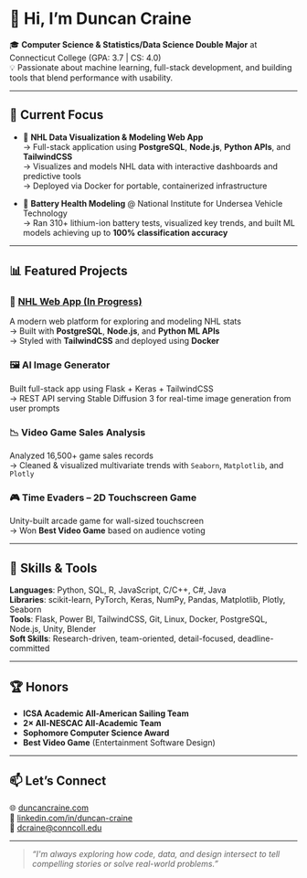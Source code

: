 # 👋 Hi, I’m Duncan Craine

🎓 **Computer Science & Statistics/Data Science Double Major** at Connecticut College (GPA: 3.7 | CS: 4.0)  
💡 Passionate about machine learning, full-stack development, and building tools that blend performance with usability.

---

## 🔬 Current Focus

- 🏒 **NHL Data Visualization & Modeling Web App**  
  → Full-stack application using **PostgreSQL**, **Node.js**, **Python APIs**, and **TailwindCSS**  
  → Visualizes and models NHL data with interactive dashboards and predictive tools  
  → Deployed via Docker for portable, containerized infrastructure

- 🔋 **Battery Health Modeling** @ National Institute for Undersea Vehicle Technology  
  → Ran 310+ lithium-ion battery tests, visualized key trends, and built ML models achieving up to **100% classification accuracy**

---

## 📊 Featured Projects

### 🏒 [NHL Web App (In Progress)](#)
A modern web platform for exploring and modeling NHL stats  
→ Built with **PostgreSQL**, **Node.js**, and **Python ML APIs**  
→ Styled with **TailwindCSS** and deployed using **Docker**

### 🖼️ AI Image Generator  
Built full-stack app using Flask + Keras + TailwindCSS  
→ REST API serving Stable Diffusion 3 for real-time image generation from user prompts

### 📉 Video Game Sales Analysis  
Analyzed 16,500+ game sales records  
→ Cleaned & visualized multivariate trends with `Seaborn`, `Matplotlib`, and `Plotly`

### 🎮 Time Evaders – 2D Touchscreen Game  
Unity-built arcade game for wall-sized touchscreen  
→ Won **Best Video Game** based on audience voting

---

## 🧠 Skills & Tools

**Languages**: Python, SQL, R, JavaScript, C/C++, C#, Java  
**Libraries**: scikit-learn, PyTorch, Keras, NumPy, Pandas, Matplotlib, Plotly, Seaborn  
**Tools**: Flask, Power BI, TailwindCSS, Git, Linux, Docker, PostgreSQL, Node.js, Unity, Blender  
**Soft Skills**: Research-driven, team-oriented, detail-focused, deadline-committed  

---

## 🏆 Honors

- **ICSA Academic All-American Sailing Team**
- **2× All-NESCAC All-Academic Team**
- **Sophomore Computer Science Award**
- **Best Video Game** (Entertainment Software Design)

---

## 📫 Let’s Connect

🌐 [duncancraine.com](http://www.duncancraine.com)  
🔗 [linkedin.com/in/duncan-craine](http://www.linkedin.com/in/duncan-craine)  
📧 dcraine@conncoll.edu  

---

> *“I'm always exploring how code, data, and design intersect to tell compelling stories or solve real-world problems.”*
